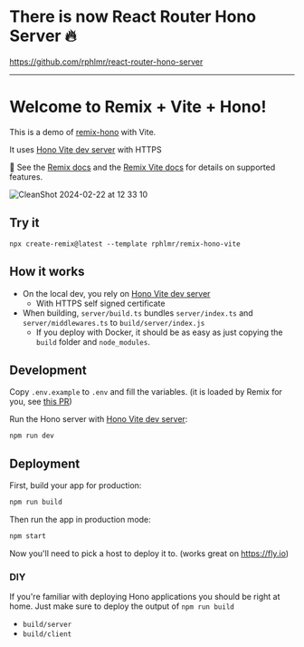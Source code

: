 # There is now React Router Hono Server 🔥

https://github.com/rphlmr/react-router-hono-server

---

# Welcome to Remix + Vite + Hono!

This is a demo of [remix-hono](https://github.com/sergiodxa/remix-hono) with Vite.

It uses [Hono Vite dev server](https://github.com/honojs/vite-plugins/blob/main/packages/dev-server/README.md) with HTTPS

📖 See the [Remix docs](https://remix.run/docs) and the [Remix Vite docs](https://remix.run/docs/en/main/future/vite) for details on supported features.

![CleanShot 2024-02-22 at 12 33 10](https://github.com/rphlmr/remix-hono-vite/assets/20722140/26ed6547-c776-40bd-8556-af58dd91331b)

## Try it

```shellscript
npx create-remix@latest --template rphlmr/remix-hono-vite
```

## How it works

- On the local dev, you rely on [Hono Vite dev server](https://github.com/honojs/vite-plugins/blob/main/packages/dev-server/README.md)
  - With HTTPS self signed certificate
- When building, `server/build.ts` bundles `server/index.ts` and `server/middlewares.ts` to `build/server/index.js`
  - If you deploy with Docker, it should be as easy as just copying the `build` folder and `node_modules`.

## Development

Copy `.env.example` to `.env` and fill the variables. (it is loaded by Remix for you, see [this PR](https://github.com/remix-run/remix/pull/7958))

Run the Hono server with [Hono Vite dev server](https://github.com/honojs/vite-plugins/blob/main/packages/dev-server/README.md):

```shellscript
npm run dev
```

## Deployment

First, build your app for production:

```sh
npm run build
```

Then run the app in production mode:

```sh
npm start
```

Now you'll need to pick a host to deploy it to. (works great on https://fly.io)

### DIY

If you're familiar with deploying Hono applications you should be right at home. Just make sure to deploy the output of `npm run build`

- `build/server`
- `build/client`
